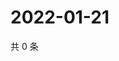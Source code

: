 # 2022-01-21

共 0 条

<!-- BEGIN WEIBO -->
<!-- 最后更新时间 Fri Jan 21 2022 23:09:38 GMT+0800 (China Standard Time) -->

<!-- END WEIBO -->
